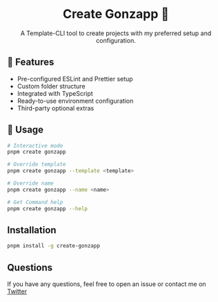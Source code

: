 <h1 align="center">Create Gonzapp 🧉</h1>

<p align="center">
  A Template-CLI tool to create projects with my preferred setup and configuration.
</p>

## 🫡 Features
- Pre-configured ESLint and Prettier setup
- Custom folder structure
- Integrated with TypeScript
- Ready-to-use environment configuration
- Third-party optional extras

## 🚀 Usage

```bash
# Interactive mode
pnpm create gonzapp

# Override template
pnpm create gonzapp --template <template>

# Override name
pnpm create gonzapp --name <name>

# Get Command help
pnpm create gonzapp --help
```

## Installation

```bash
pnpm install -g create-gonzapp
```

## Questions

If you have any questions, feel free to open an issue or contact me on [Twitter](https://twitter.com/_gonzaparra)
